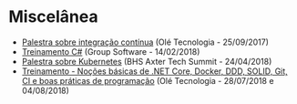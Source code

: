 # Miscelânea

* [Palestra sobre integração contínua](palestras/pdf/Integracao%20Continua.pdf) (Olé Tecnologia - 25/09/2017)
* [Treinamento C#](palestras/pdf/treinamento-csharp.pdf) (Group Software - 14/02/2018)
* [Palestra sobre Kubernetes](palestras/pdf/Kubernetes-TechSummit-BHSAxter.pdf) (BHS Axter Tech Summit - 24/04/2018)
* [Treinamento - Noções básicas de .NET Core, Docker, DDD, SOLID, Git, CI e boas práticas de programação](palestras/pdf/nocoes-netcore-docker-ddd-e-boas-praticas-programacao.pdf) (Olé  Tecnologia - 28/07/2018 e 04/08/2018)
